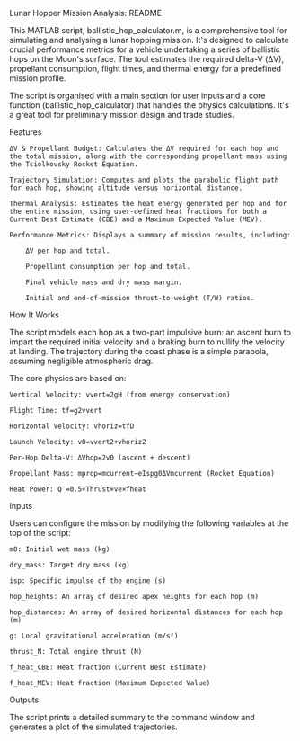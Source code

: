 Lunar Hopper Mission Analysis: README

This MATLAB script, ballistic_hop_calculator.m, is a comprehensive tool for simulating and analysing a lunar hopping mission. It's designed to calculate crucial performance metrics for a vehicle undertaking a series of ballistic hops on the Moon's surface. The tool estimates the required delta-V (ΔV), propellant consumption, flight times, and thermal energy for a predefined mission profile.

The script is organised with a main section for user inputs and a core function (ballistic_hop_calculator) that handles the physics calculations. It's a great tool for preliminary mission design and trade studies.

Features

    ΔV & Propellant Budget: Calculates the ΔV required for each hop and the total mission, along with the corresponding propellant mass using the Tsiolkovsky Rocket Equation.

    Trajectory Simulation: Computes and plots the parabolic flight path for each hop, showing altitude versus horizontal distance.

    Thermal Analysis: Estimates the heat energy generated per hop and for the entire mission, using user-defined heat fractions for both a Current Best Estimate (CBE) and a Maximum Expected Value (MEV).

    Performance Metrics: Displays a summary of mission results, including:

        ΔV per hop and total.

        Propellant consumption per hop and total.

        Final vehicle mass and dry mass margin.

        Initial and end-of-mission thrust-to-weight (T/W) ratios.

How It Works

The script models each hop as a two-part impulsive burn: an ascent burn to impart the required initial velocity and a braking burn to nullify the velocity at landing. The trajectory during the coast phase is a simple parabola, assuming negligible atmospheric drag.

The core physics are based on:

    Vertical Velocity: vvert​=2gH​ (from energy conservation)

    Flight Time: tf​=g2vvert​​

    Horizontal Velocity: vhoriz​=tf​D​

    Launch Velocity: v0​=vvert2​+vhoriz2​​

    Per-Hop Delta-V: ΔVhop​=2v0​ (ascent + descent)

    Propellant Mass: mprop​=mcurrent​−eIsp​g0​ΔV​mcurrent​​ (Rocket Equation)

    Heat Power: Q˙​=0.5×Thrust×ve​×fheat​

Inputs

Users can configure the mission by modifying the following variables at the top of the script:

    m0: Initial wet mass (kg)

    dry_mass: Target dry mass (kg)

    isp: Specific impulse of the engine (s)

    hop_heights: An array of desired apex heights for each hop (m)

    hop_distances: An array of desired horizontal distances for each hop (m)

    g: Local gravitational acceleration (m/s²)

    thrust_N: Total engine thrust (N)

    f_heat_CBE: Heat fraction (Current Best Estimate)

    f_heat_MEV: Heat fraction (Maximum Expected Value)

Outputs

The script prints a detailed summary to the command window and generates a plot of the simulated trajectories.
